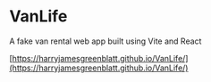 # VanLife
A fake van rental web app built using Vite and React

[https://harryjamesgreenblatt.github.io/VanLife/](https://harryjamesgreenblatt.github.io/VanLife/)
